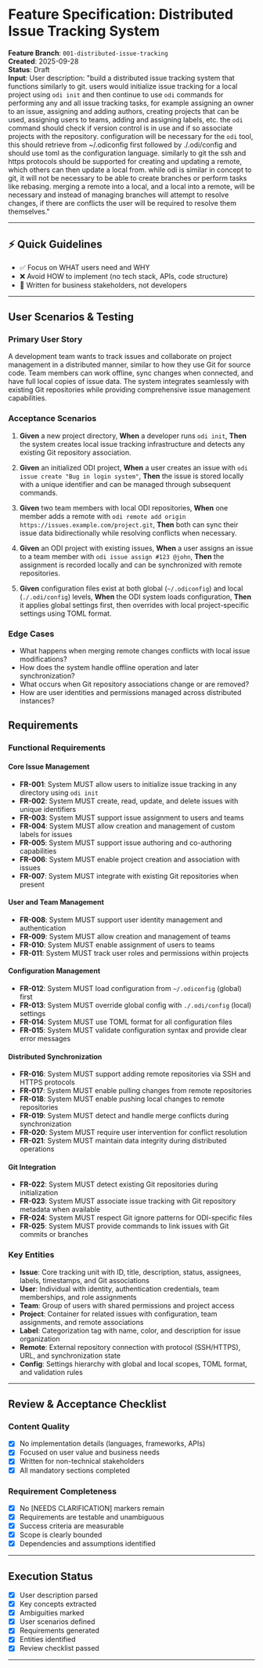 # Feature Specification: Distributed Issue Tracking System

**Feature Branch**: `001-distributed-issue-tracking`  
**Created**: 2025-09-28  
**Status**: Draft  
**Input**: User description: "build a distributed issue tracking system that functions similarly to git. users would initialize issue tracking for a local project using `odi init` and then continue to use `odi` commands for performing any and all issue tracking tasks, for example assigning an owner to an issue, assigning and adding authors, creating projects that can be used, assigning users to teams, adding and assigning labels, etc. the `odi` command should check if version control is in use and if so associate projects with the repository. configuration will be necessary for the `odi` tool, this should retrieve from ~/.odiconfig first followed by ./.odi/config and should use toml as the configuration language. similarly to git the ssh and https protocols should be supported for creating and updating a remote, which others can then update a local from. while odi is similar in concept to git, it will not be necessary to be able to create branches or perform tasks like rebasing. merging a remote into a local, and a local into a remote, will be necessary and instead of managing branches will attempt to resolve changes, if there are conflicts the user will be required to resolve them themselves."

---

## ⚡ Quick Guidelines
- ✅ Focus on WHAT users need and WHY
- ❌ Avoid HOW to implement (no tech stack, APIs, code structure)
- 👥 Written for business stakeholders, not developers

---

## User Scenarios & Testing

### Primary User Story
A development team wants to track issues and collaborate on project management in a distributed manner, similar to how they use Git for source code. Team members can work offline, sync changes when connected, and have full local copies of issue data. The system integrates seamlessly with existing Git repositories while providing comprehensive issue management capabilities.

### Acceptance Scenarios

1. **Given** a new project directory, **When** a developer runs `odi init`, **Then** the system creates local issue tracking infrastructure and detects any existing Git repository association.

2. **Given** an initialized ODI project, **When** a user creates an issue with `odi issue create "Bug in login system"`, **Then** the issue is stored locally with a unique identifier and can be managed through subsequent commands.

3. **Given** two team members with local ODI repositories, **When** one member adds a remote with `odi remote add origin https://issues.example.com/project.git`, **Then** both can sync their issue data bidirectionally while resolving conflicts when necessary.

4. **Given** an ODI project with existing issues, **When** a user assigns an issue to a team member with `odi issue assign #123 @john`, **Then** the assignment is recorded locally and can be synchronized with remote repositories.

5. **Given** configuration files exist at both global (`~/.odiconfig`) and local (`./.odi/config`) levels, **When** the ODI system loads configuration, **Then** it applies global settings first, then overrides with local project-specific settings using TOML format.

### Edge Cases
- What happens when merging remote changes conflicts with local issue modifications?
- How does the system handle offline operation and later synchronization?
- What occurs when Git repository associations change or are removed?
- How are user identities and permissions managed across distributed instances?

## Requirements

### Functional Requirements

#### Core Issue Management
- **FR-001**: System MUST allow users to initialize issue tracking in any directory using `odi init`
- **FR-002**: System MUST create, read, update, and delete issues with unique identifiers
- **FR-003**: System MUST support issue assignment to users and teams
- **FR-004**: System MUST allow creation and management of custom labels for issues
- **FR-005**: System MUST support issue authoring and co-authoring capabilities
- **FR-006**: System MUST enable project creation and association with issues
- **FR-007**: System MUST integrate with existing Git repositories when present

#### User and Team Management
- **FR-008**: System MUST support user identity management and authentication
- **FR-009**: System MUST allow creation and management of teams
- **FR-010**: System MUST enable assignment of users to teams
- **FR-011**: System MUST track user roles and permissions within projects

#### Configuration Management
- **FR-012**: System MUST load configuration from `~/.odiconfig` (global) first
- **FR-013**: System MUST override global config with `./.odi/config` (local) settings
- **FR-014**: System MUST use TOML format for all configuration files
- **FR-015**: System MUST validate configuration syntax and provide clear error messages

#### Distributed Synchronization
- **FR-016**: System MUST support adding remote repositories via SSH and HTTPS protocols
- **FR-017**: System MUST enable pulling changes from remote repositories
- **FR-018**: System MUST enable pushing local changes to remote repositories
- **FR-019**: System MUST detect and handle merge conflicts during synchronization
- **FR-020**: System MUST require user intervention for conflict resolution
- **FR-021**: System MUST maintain data integrity during distributed operations

#### Git Integration
- **FR-022**: System MUST detect existing Git repositories during initialization
- **FR-023**: System MUST associate issue tracking with Git repository metadata when available
- **FR-024**: System MUST respect Git ignore patterns for ODI-specific files
- **FR-025**: System MUST provide commands to link issues with Git commits or branches

### Key Entities

- **Issue**: Core tracking unit with ID, title, description, status, assignees, labels, timestamps, and Git associations
- **User**: Individual with identity, authentication credentials, team memberships, and role assignments
- **Team**: Group of users with shared permissions and project access
- **Project**: Container for related issues with configuration, team assignments, and remote associations
- **Label**: Categorization tag with name, color, and description for issue organization
- **Remote**: External repository connection with protocol (SSH/HTTPS), URL, and synchronization state
- **Config**: Settings hierarchy with global and local scopes, TOML format, and validation rules

---

## Review & Acceptance Checklist

### Content Quality
- [x] No implementation details (languages, frameworks, APIs)
- [x] Focused on user value and business needs
- [x] Written for non-technical stakeholders
- [x] All mandatory sections completed

### Requirement Completeness
- [x] No [NEEDS CLARIFICATION] markers remain
- [x] Requirements are testable and unambiguous  
- [x] Success criteria are measurable
- [x] Scope is clearly bounded
- [x] Dependencies and assumptions identified

---

## Execution Status

- [x] User description parsed
- [x] Key concepts extracted
- [x] Ambiguities marked
- [x] User scenarios defined
- [x] Requirements generated
- [x] Entities identified
- [x] Review checklist passed

---